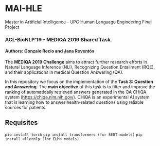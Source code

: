 # MAI-HLE
Master in Artificial Intelligence - UPC
Human Language Engineering Final Project

### **ACL-BioNLP'19 - MEDIQA 2019 Shared Task**
#### Authors: Gonzalo Recio and Jana Reventós 

The **MEDIQA 2019 Challenge** aims to attract further research efforts in Natural Language Inference (NLI), Recognizing Question Entailment (RQE), and their applications in medical Question Answering (QA). 

In this repository we focus on the implementation of the **Task 3: Question and Answering**.
The **main objective** of this task is to filter and improve the ranking of automatically retrieved answers generated in the QA CHiQA system (https://chiqa.nlm.nih.gov/). 
CHiQA is an experimental AI system that is learning how to answer health-related questions using reliable sources for patients.

## Requisites
`pip install torch`
`pip install transformers (for BERT models)`
`pip install allennlp (for ELMo models)`


